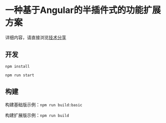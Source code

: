# 一种基于Angular的半插件式的功能扩展方案

详细内容，请直接浏览[技术分享](https://doautumn.github.io/2023/03/03/%E4%B8%80%E7%A7%8D%E5%9F%BA%E4%BA%8EAngular%E7%9A%84%E5%8D%8A%E6%8F%92%E4%BB%B6%E5%BC%8F%E7%9A%84%E5%8A%9F%E8%83%BD%E6%89%A9%E5%B1%95%E6%96%B9%E6%A1%88/)

## 开发

`npm install`

`npm run start`

## 构建

构建基础版示例：`npm run build:basic`

构建扩展版示例：`npm run build`
